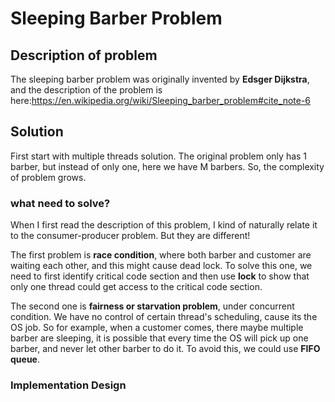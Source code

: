 # Sleeping Barber Problem

## Description of problem

The sleeping barber problem was originally invented by **Edsger Dijkstra**, and the description of the problem is here:https://en.wikipedia.org/wiki/Sleeping_barber_problem#cite_note-6

## Solution

First start with multiple threads solution. The original problem only has 1 barber, but instead of only one, here we have M barbers. So, the complexity of problem grows.

### what need to solve?

When I first read the description of this problem, I kind of naturally relate it to the consumer-producer problem. But they are different! 

The first problem is **race condition**, where both barber and customer are waiting each other, and this might cause dead lock. To solve this one, we need to first identify critical code section and then use **lock** to show that only one thread could get access to the critical code section.

The second one is **fairness or starvation problem**, under concurrent condition. We have no control of certain thread's scheduling, cause its the OS job. So for example, when a customer comes, there maybe multiple barber are sleeping, it is possible that every time the OS will pick up one barber, and never let other barber to do it. To avoid this, we could use **FIFO queue**.

### Implementation Design



